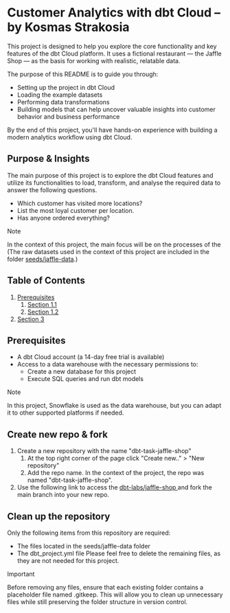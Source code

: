 # Customer Analytics with dbt Cloud – by Kosmas Strakosia

This project is designed to help you explore the core functionality and key features of the dbt Cloud platform. It uses a fictional restaurant — the Jaffle Shop — as the basis for working with realistic, relatable data.

The purpose of this README is to guide you through:
- Setting up the project in dbt Cloud
- Loading the example datasets
- Performing data transformations
- Building models that can help uncover valuable insights into customer behavior and business performance

By the end of this project, you'll have hands-on experience with building a modern analytics workflow using dbt Cloud.

## Purpose & Insights

The main purpose of this project is to explore the dbt Cloud features and utilize its functionalities to load, transform, and analyse the required data to answer the following questions.
- Which customer has visited more locations?
- List the most loyal customer per location.
- Has anyone ordered everything?

> [!NOTE]
> In the context of this project, the main focus will be on the processes of the    (The raw datasets used in the context of this project are included in the folder [seeds/jaffle-data](https://github.com/KosmasDev/dbt-task-jaffle-shop/tree/main/seeds/jaffle-data).)

## Table of Contents
1. [Prerequisites](#prerequisites)
    1. [Section 1.1](#section-11)
    2. [Section 1.2](#section-12)
2. [Section 3](#section-2)

## Prerequisites
- A dbt Cloud account (a 14-day free trial is available)
- Access to a data warehouse with the necessary permissions to:
    - Create a new database for this project
    - Execute SQL queries and run dbt models
> [!NOTE]
> In this project, Snowflake is used as the data warehouse, but you can adapt it to other supported platforms if needed.

## Create new repo & fork
1. Create a new repository with the name "dbt-task-jaffle-shop"
   1. At the top right corner of the page click "Create new.." > "New repository"
   2. Add the repo name. In the context of the project, the repo was named "dbt-task-jaffle-shop".
2. Use the following link to access the [dbt-labs/jaffle-shop ](https://github.com/dbt-labs/jaffle-shop) and fork the main branch into your new repo.

## Clean up the repository
Only the following items from this repository are required:
- The files located in the seeds/jaffle-data folder
- The dbt_project.yml file
Please feel free to delete the remaining files, as they are not needed for this project.

> [!IMPORTANT]
> Before removing any files, ensure that each existing folder contains a placeholder file named .gitkeep. This will allow you to clean up unnecessary files while still preserving the folder structure in version control.



